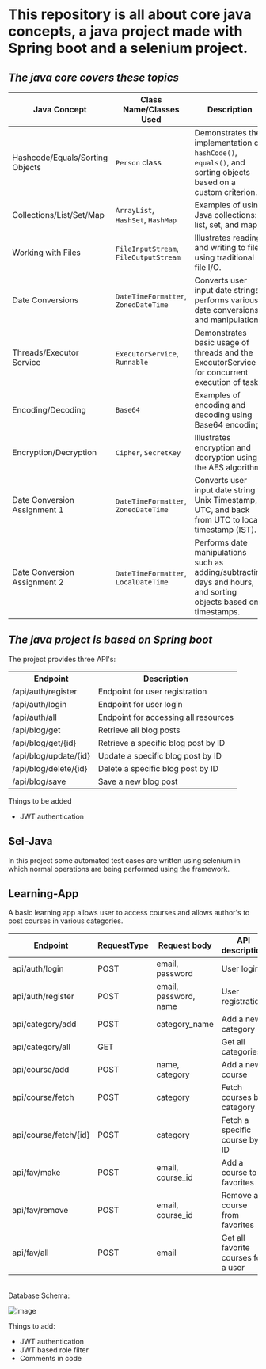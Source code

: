 # This repository is all about core java concepts, a java project made with Spring boot and a selenium project.<br>
## <i>The java core covers these topics</i>
<table>
    <thead>
        <tr>
            <th>Java Concept</th>
            <th>Class Name/Classes Used</th>
            <th>Description</th>
        </tr>
    </thead>
    <tbody>
        <tr>
            <td>Hashcode/Equals/Sorting Objects</td>
            <td><code>Person</code> class</td>
            <td>Demonstrates the implementation of <code>hashCode()</code>, <code>equals()</code>, and sorting objects based on a custom criterion.</td>
        </tr>
        <tr>
            <td>Collections/List/Set/Map</td>
            <td><code>ArrayList</code>, <code>HashSet</code>, <code>HashMap</code></td>
            <td>Examples of using Java collections: list, set, and map.</td>
        </tr>
        <tr>
            <td>Working with Files</td>
            <td><code>FileInputStream</code>, <code>FileOutputStream</code></td>
            <td>Illustrates reading and writing to files using traditional file I/O.</td>
        </tr>
        <tr>
            <td>Date Conversions</td>
            <td><code>DateTimeFormatter</code>, <code>ZonedDateTime</code></td>
            <td>Converts user input date strings, performs various date conversions, and manipulations.</td>
        </tr>
        <tr>
            <td>Threads/Executor Service</td>
            <td><code>ExecutorService</code>, <code>Runnable</code></td>
            <td>Demonstrates basic usage of threads and the ExecutorService for concurrent execution of tasks.</td>
        </tr>
        <tr>
            <td>Encoding/Decoding</td>
            <td><code>Base64</code></td>
            <td>Examples of encoding and decoding using Base64 encoding.</td>
        </tr>
        <tr>
            <td>Encryption/Decryption</td>
            <td><code>Cipher</code>, <code>SecretKey</code></td>
            <td>Illustrates encryption and decryption using the AES algorithm.</td>
        </tr>
        <tr>
            <td>Date Conversion Assignment 1</td>
            <td><code>DateTimeFormatter</code>, <code>ZonedDateTime</code></td>
            <td>Converts user input date string to Unix Timestamp, UTC, and back from UTC to local timestamp (IST).</td>
        </tr>
        <tr>
            <td>Date Conversion Assignment 2</td>
            <td><code>DateTimeFormatter</code>, <code>LocalDateTime</code></td>
            <td>Performs date manipulations such as adding/subtracting days and hours, and sorting objects based on timestamps.</td>
        </tr>
    </tbody>
</table>

## <i>The java project is based on Spring boot</i>
The project provides three API's:

<table>
    <tr>
        <th>Endpoint</th>
        <th>Description</th>
    </tr>
    <tr>
        <td>/api/auth/register</td>
        <td>Endpoint for user registration</td>
    </tr>
    <tr>
        <td>/api/auth/login</td>
        <td>Endpoint for user login</td>
    </tr>
    <tr>
        <td>/api/auth/all</td>
        <td>Endpoint for accessing all resources</td>
    </tr>
    <tr>
    <td>/api/blog/get</td>
    <td>Retrieve all blog posts</td>
  </tr>
  <tr>
    <td>/api/blog/get/{id}</td>
    <td>Retrieve a specific blog post by ID</td>
  </tr>
  <tr>
    <td>/api/blog/update/{id}</td>
    <td>Update a specific blog post by ID</td>
  </tr>
  <tr>
    <td>/api/blog/delete/{id}</td>
    <td>Delete a specific blog post by ID</td>
  </tr>
  <tr>
    <td>/api/blog/save</td>
    <td>Save a new blog post</td>
  </tr>
</table>
<p>Things to be added</p>
<ul>
    <li>JWT authentication</li>
</ul>

## Sel-Java
In this project some automated test cases are written using selenium in which normal operations are being performed using the framework.

## Learning-App
A basic learning app allows user to access courses and allows author's to post courses in various categories.
<table>
  <thead>
    <tr>
      <th>Endpoint</th>
      <th>RequestType</th>
      <th>Request body</th>
      <th>API description</th>
    </tr>
  </thead>
  <tbody>
    <tr>
      <td>api/auth/login</td>
      <td>POST</td>
      <td>email, password</td>
      <td>User login</td>
    </tr>
    <tr>
      <td>api/auth/register</td>
      <td>POST</td>
      <td>email, password, name</td>
      <td>User registration</td>
    </tr>
    <tr>
      <td>api/category/add</td>
      <td>POST</td>
      <td>category_name</td>
      <td>Add a new category</td>
    </tr>
    <tr>
      <td>api/category/all</td>
      <td>GET</td>
      <td></td>
      <td>Get all categories</td>
    </tr>
    <tr>
      <td>api/course/add</td>
      <td>POST</td>
      <td>name, category</td>
      <td>Add a new course</td>
    </tr>
    <tr>
      <td>api/course/fetch</td>
      <td>POST</td>
      <td>category</td>
      <td>Fetch courses by category</td>
    </tr>
    <tr>
      <td>api/course/fetch/{id}</td>
      <td>POST</td>
      <td>category</td>
      <td>Fetch a specific course by ID</td>
    </tr>
    <tr>
      <td>api/fav/make</td>
      <td>POST</td>
      <td>email, course_id</td>
      <td>Add a course to favorites</td>
    </tr>
    <tr>
      <td>api/fav/remove</td>
      <td>POST</td>
      <td>email, course_id</td>
      <td>Remove a course from favorites</td>
    </tr>
    <tr>
      <td>api/fav/all</td>
      <td>POST</td>
      <td>email</td>
      <td>Get all favorite courses for a user</td>
    </tr>
  </tbody>
</table>
<br>
Database Schema:<br>

![image](https://github.com/RohitEffiGO/java-training/assets/157448382/a3529a42-465f-4f57-af8a-1d4d0f69c11f)


Things to add:
<ul>
    <li>JWT authentication</li>
    <li>JWT based role filter</li>
    <li>Comments in code</li>
</ul>
